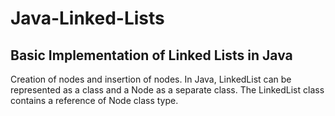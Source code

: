 # Java-Linked-Lists

## Basic Implementation of Linked Lists in Java

Creation of nodes and insertion of nodes.
In Java, LinkedList can be represented as a class and a Node as a separate class. 
The LinkedList class contains a reference of Node class type.

